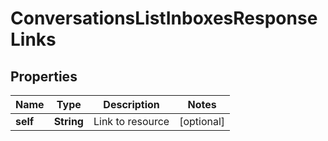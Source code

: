 

# ConversationsListInboxesResponseLinks


## Properties

| Name | Type | Description | Notes |
|------------ | ------------- | ------------- | -------------|
|**self** | **String** | Link to resource |  [optional] |



